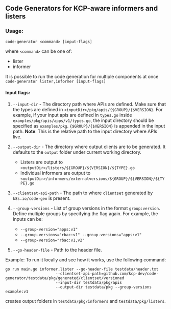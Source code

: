 ## Code Generators for KCP-aware informers and listers

### Usage:

```
code-generator <command> [input-flags]
```

where `<command>` can be one of:
- lister
- informer

It is possible to run the code generation for multiple components at once `code-generator lister,informer [input-flags]`

#### Input flags:

1. `--input-dir` - The directory path where APIs are defined. Make sure that the types are defined in `<inputDir>/pkg/apis/{$GROUP}/{$VERSION}`. For example, if your input apis are defined in `types.go` inside `examples/pkg/apis/apps/v1/types.go`, the input directory should be specified as `examples/pkg`. `{$GROUP}/{$VERSION}` is appended in the input path.
**Note**: This is the relative path to the input directory where APIs live.

2. `--output-dir` - The directory where output clients are to be generated. It defaults to the `output` folder under current working directory.
    - Listers are output to `<outputDir>/listers/${GROUP}/${VERSION}/${TYPE}.go`
    - Individual informers are output to `<outputDir>/informers/externalversions/${GROUP}/${VERSION}/${TYPE}.go`

3. `--clientset-api-path` - The path to where `clientset` generated by `k8s.io/code-gen` is present.

4. `--group-versions` - List of group versions in the format `group:version`. Define multiple groups by specifying the flag again. For example, the inputs can be: 
    - `--group-version="apps:v1"`
    - `--group-versions="rbac:v1" --group-versions="apps:v1"`
    - `--group-version="rbac:v1,v2"`

5. `--go-header-file` - Path to the header file.

Example:
To run it locally and see how it works, use the following command:

```
go run main.go informer,lister --go-header-file testdata/header.txt 
                      --clientset-api-path=github.com/kcp-dev/code-generator/testdata/pkg/generated/clientset/versioned 
                      --input-dir testdata/pkg/apis 
                      --output-dir testdata/pkg --group-versions example:v1
```

creates output folders in `testdata/pkg/informers` and `testdata/pkg/listers`.
